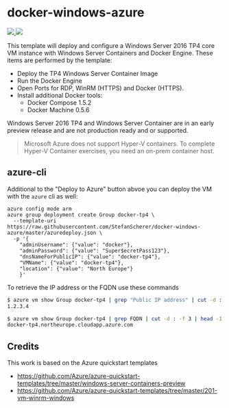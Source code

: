 # docker-windows-azure

<a href="https://portal.azure.com/#create/Microsoft.Template/uri/https%3A%2F%2Fraw.githubusercontent.com%2FStefanScherer%2Fdocker-windows-azure%2Fmaster%2Fazuredeploy.json" target="_blank">
    <img src="http://azuredeploy.net/deploybutton.png"/>
</a>
<a href="http://armviz.io/#/?load=https%3A%2F%2Fraw.githubusercontent.com%2FStefanScherer%2Fdocker-windows-azure%2Fmaster%2Fazuredeploy.json" target="_blank">
    <img src="http://armviz.io/visualizebutton.png"/>
</a>

This template will deploy and configure a Windows Server 2016 TP4 core VM instance with Windows Server Containers and Docker Engine. These items are performed by the template:

* Deploy the TP4 Windows Server Container Image
* Run the Docker Engine
* Open Ports for RDP, WinRM (HTTPS) and Docker (HTTPS).
* Install additional Docker tools:
  * Docker Compose 1.5.2
  * Docker Machine 0.5.6

Windows Server 2016 TP4 and Windows Server Container are in an early preview release and are not production ready and or supported.

> Microsoft Azure does not support Hyper-V containers. To complete Hyper-V Container exercises, you need an on-prem container host.

## azure-cli

Additional to the "Deploy to Azure" button abvoe you can deploy the VM with the `azure` cli as well:

```
azure config mode arm
azure group deployment create Group docker-tp4 \
  --template-uri https://raw.githubusercontent.com/StefanScherer/docker-windows-azure/master/azuredeploy.json \
  -p '{
    "adminUsername": {"value": "docker"},
    "adminPassword": {"value": "Super$ecretPass123"},
    "dnsNameForPublicIP": {"value": "docker-tp4"},
    "VMName": {"value": "docker-tp4"},
    "location": {"value": "North Europe"}
    }'
```

To retrieve the IP address or the FQDN use these commands

```bash
$ azure vm show Group docker-tp4 | grep "Public IP address" | cut -d : -f 3
1.2.3.4

$ azure vm show Group docker-tp4 | grep FQDN | cut -d : -f 3 | head -1
docker-tp4.northeurope.cloudapp.azure.com
```

## Credits

This work is based on the Azure quickstart templates
* https://github.com/Azure/azure-quickstart-templates/tree/master/windows-server-containers-preview
* https://github.com/Azure/azure-quickstart-templates/tree/master/201-vm-winrm-windows
